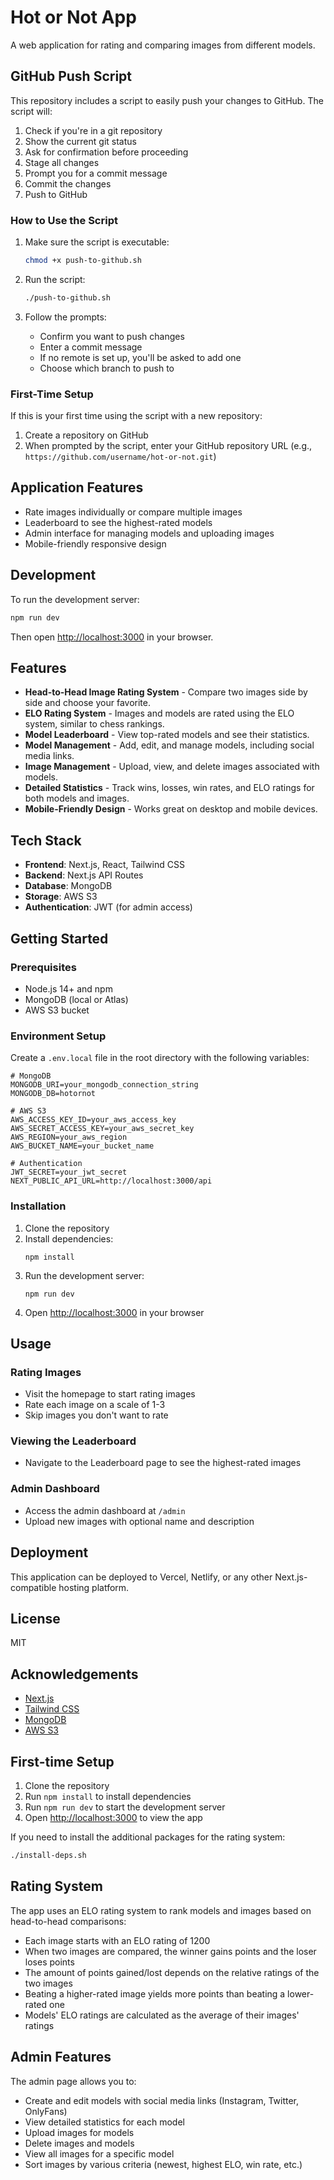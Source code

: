 # Hot or Not App

A web application for rating and comparing images from different models.

## GitHub Push Script

This repository includes a script to easily push your changes to GitHub. The script will:

1. Check if you're in a git repository
2. Show the current git status
3. Ask for confirmation before proceeding
4. Stage all changes
5. Prompt you for a commit message
6. Commit the changes
7. Push to GitHub

### How to Use the Script

1. Make sure the script is executable:
   ```bash
   chmod +x push-to-github.sh
   ```

2. Run the script:
   ```bash
   ./push-to-github.sh
   ```

3. Follow the prompts:
   - Confirm you want to push changes
   - Enter a commit message
   - If no remote is set up, you'll be asked to add one
   - Choose which branch to push to

### First-Time Setup

If this is your first time using the script with a new repository:

1. Create a repository on GitHub
2. When prompted by the script, enter your GitHub repository URL (e.g., `https://github.com/username/hot-or-not.git`)

## Application Features

- Rate images individually or compare multiple images
- Leaderboard to see the highest-rated models
- Admin interface for managing models and uploading images
- Mobile-friendly responsive design

## Development

To run the development server:

```bash
npm run dev
```

Then open [http://localhost:3000](http://localhost:3000) in your browser.

## Features

- **Head-to-Head Image Rating System** - Compare two images side by side and choose your favorite.
- **ELO Rating System** - Images and models are rated using the ELO system, similar to chess rankings.
- **Model Leaderboard** - View top-rated models and see their statistics.
- **Model Management** - Add, edit, and manage models, including social media links.
- **Image Management** - Upload, view, and delete images associated with models.
- **Detailed Statistics** - Track wins, losses, win rates, and ELO ratings for both models and images.
- **Mobile-Friendly Design** - Works great on desktop and mobile devices.

## Tech Stack

- **Frontend**: Next.js, React, Tailwind CSS
- **Backend**: Next.js API Routes
- **Database**: MongoDB
- **Storage**: AWS S3
- **Authentication**: JWT (for admin access)

## Getting Started

### Prerequisites

- Node.js 14+ and npm
- MongoDB (local or Atlas)
- AWS S3 bucket

### Environment Setup

Create a `.env.local` file in the root directory with the following variables:

```
# MongoDB
MONGODB_URI=your_mongodb_connection_string
MONGODB_DB=hotornot

# AWS S3
AWS_ACCESS_KEY_ID=your_aws_access_key
AWS_SECRET_ACCESS_KEY=your_aws_secret_key
AWS_REGION=your_aws_region
AWS_BUCKET_NAME=your_bucket_name

# Authentication
JWT_SECRET=your_jwt_secret
NEXT_PUBLIC_API_URL=http://localhost:3000/api
```

### Installation

1. Clone the repository
2. Install dependencies:
   ```
   npm install
   ```
3. Run the development server:
   ```
   npm run dev
   ```
4. Open [http://localhost:3000](http://localhost:3000) in your browser

## Usage

### Rating Images

- Visit the homepage to start rating images
- Rate each image on a scale of 1-3
- Skip images you don't want to rate

### Viewing the Leaderboard

- Navigate to the Leaderboard page to see the highest-rated images

### Admin Dashboard

- Access the admin dashboard at `/admin`
- Upload new images with optional name and description

## Deployment

This application can be deployed to Vercel, Netlify, or any other Next.js-compatible hosting platform.

## License

MIT

## Acknowledgements

- [Next.js](https://nextjs.org/)
- [Tailwind CSS](https://tailwindcss.com/)
- [MongoDB](https://www.mongodb.com/)
- [AWS S3](https://aws.amazon.com/s3/)

## First-time Setup

1. Clone the repository
2. Run `npm install` to install dependencies
3. Run `npm run dev` to start the development server
4. Open [http://localhost:3000](http://localhost:3000) to view the app

If you need to install the additional packages for the rating system:
```bash
./install-deps.sh
```

## Rating System

The app uses an ELO rating system to rank models and images based on head-to-head comparisons:

- Each image starts with an ELO rating of 1200
- When two images are compared, the winner gains points and the loser loses points
- The amount of points gained/lost depends on the relative ratings of the two images
- Beating a higher-rated image yields more points than beating a lower-rated one
- Models' ELO ratings are calculated as the average of their images' ratings

## Admin Features

The admin page allows you to:

- Create and edit models with social media links (Instagram, Twitter, OnlyFans)
- View detailed statistics for each model
- Upload images for models
- Delete images and models
- View all images for a specific model
- Sort images by various criteria (newest, highest ELO, win rate, etc.)
